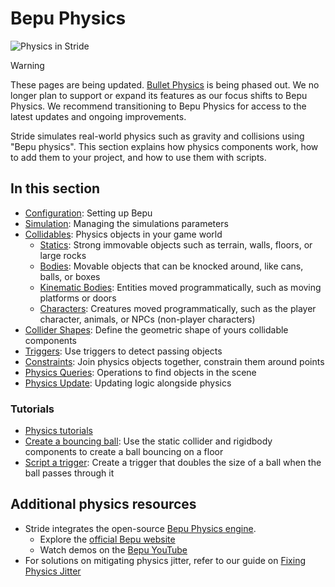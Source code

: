 # Bepu Physics

![Physics in Stride](media/physics-index-physics-in-stride.png)

> [!WARNING]
> These pages are being updated. [Bullet Physics](../physics-bullet/index.md) is being phased out. We no longer plan to support or expand its features as our focus shifts to Bepu Physics. We recommend transitioning to Bepu Physics for access to the latest updates and ongoing improvements.

Stride simulates real-world physics such as gravity and collisions using "Bepu physics".
This section explains how physics components work, how to add them to your project, and how to use them with scripts.

## In this section

* [Configuration](configuration.md): Setting up Bepu
* [Simulation](simulation.md): Managing the simulations parameters
* [Collidables](colliders.md): Physics objects in your game world
    * [Statics](static-colliders.md): Strong immovable objects such as terrain, walls, floors, or large rocks
    * [Bodies](rigid-bodies.md): Movable objects that can be knocked around, like cans, balls, or boxes
    * [Kinematic Bodies](kinematic-rigid-bodies.md): Entities moved programmatically, such as moving platforms or doors
    * [Characters](characters.md): Creatures moved programmatically, such as the player character, animals, or NPCs (non-player characters)
* [Collider Shapes](collider-shapes.md): Define the geometric shape of yours collidable components
* [Triggers](triggers.md): Use triggers to detect passing objects
* [Constraints](constraints.md): Join physics objects together, constrain them around points
* [Physics Queries](raycasting.md): Operations to find objects in the scene
* [Physics Update](physics-update.md): Updating logic alongside physics

### Tutorials

* [Physics tutorials](tutorials.md)
* [Create a bouncing ball](create-a-bouncing-ball.md): Use the static collider and rigidbody components to create a ball bouncing on a floor
* [Script a trigger](script-a-trigger.md): Create a trigger that doubles the size of a ball when the ball passes through it

## Additional physics resources

- Stride integrates the open-source [Bepu Physics engine](https://github.com/bepu/bepuphysics2).
   - Explore the [official Bepu website](https://www.bepuentertainment.com/)
   - Watch demos on the [Bepu YouTube](https://www.youtube.com/@bepu)
- For solutions on mitigating physics jitter, refer to our guide on [Fixing Physics Jitter](fix-physics-jitter.md)